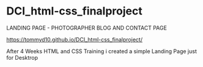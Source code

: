 # DCI_html-css_finalproject

LANDING PAGE - PHOTOGRAPHER BLOG AND CONTACT PAGE

https://tommyd10.github.io/DCI_html-css_finalproject/

After 4 Weeks HTML and CSS Training i created a simple Landing Page just for Desktrop
